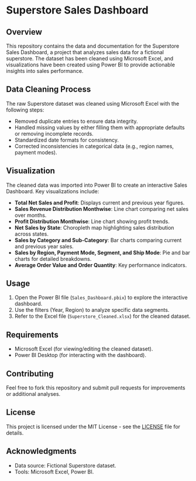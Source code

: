 # Superstore Sales Dashboard

## Overview
This repository contains the data and documentation for the Superstore Sales Dashboard, a project that analyzes sales data for a fictional superstore. The dataset has been cleaned using Microsoft Excel, and visualizations have been created using Power BI to provide actionable insights into sales performance.

## Data Cleaning Process
The raw Superstore dataset was cleaned using Microsoft Excel with the following steps:
- Removed duplicate entries to ensure data integrity.
- Handled missing values by either filling them with appropriate defaults or removing incomplete records.
- Standardized date formats for consistency.
- Corrected inconsistencies in categorical data (e.g., region names, payment modes).

## Visualization
The cleaned data was imported into Power BI to create an interactive Sales Dashboard. Key visualizations include:
- **Total Net Sales and Profit**: Displays current and previous year figures.
- **Sales Revenue Distribution Monthwise**: Line chart comparing net sales over months.
- **Profit Distribution Monthwise**: Line chart showing profit trends.
- **Net Sales by State**: Choropleth map highlighting sales distribution across states.
- **Sales by Category and Sub-Category**: Bar charts comparing current and previous year sales.
- **Sales by Region, Payment Mode, Segment, and Ship Mode**: Pie and bar charts for detailed breakdowns.
- **Average Order Value and Order Quantity**: Key performance indicators.

## Usage
1. Open the Power BI file (`Sales_Dashboard.pbix`) to explore the interactive dashboard.
2. Use the filters (Year, Region) to analyze specific data segments.
3. Refer to the Excel file (`Superstore_Cleaned.xlsx`) for the cleaned dataset.

## Requirements
- Microsoft Excel (for viewing/editing the cleaned dataset).
- Power BI Desktop (for interacting with the dashboard).

## Contributing
Feel free to fork this repository and submit pull requests for improvements or additional analyses.

## License
This project is licensed under the MIT License - see the [LICENSE](LICENSE) file for details.

## Acknowledgments
- Data source: Fictional Superstore dataset.
- Tools: Microsoft Excel, Power BI.